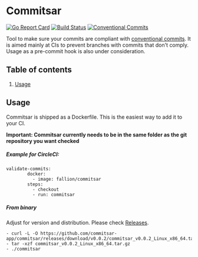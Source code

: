 # Commitsar

[![Go Report Card](https://goreportcard.com/badge/github.com/commitsar-app/commitsar)](https://goreportcard.com/report/github.com/commitsar-app/commitsar)
[![Build Status](https://cloud.drone.io/api/badges/commitsar-app/commitsar/status.svg)](https://cloud.drone.io/commitsar-app/commitsar)
[![Conventional Commits](https://img.shields.io/badge/Conventional%20Commits-1.0.0-yellow.svg)](https://conventionalcommits.org)

Tool to make sure your commits are compliant with [conventional commits](https://www.conventionalcommits.org). It is aimed mainly at CIs to prevent branches with commits that don't comply. Usage as a pre-commit hook is also under consideration.

## Table of contents

1. [Usage](#usage)

## Usage

Commitsar is shipped as a Dockerfile. This is the easiest way to add it to your CI.

**Important: Commitsar currently needs to be in the same folder as the git repository you want checked**

##### Example for CircleCI:

```
validate-commits:
	    docker:
	      - image: fallion/commitsar
	    steps:
	      - checkout
	      - run: commitsar
```

##### From binary

Adjust for version and distribution. Please check [Releases](https://github.com/commitsar-app/commitsar/releases).

```
- curl -L -O https://github.com/commitsar-app/commitsar/releases/download/v0.0.2/commitsar_v0.0.2_Linux_x86_64.tar.gz
- tar -xzf commitsar_v0.0.2_Linux_x86_64.tar.gz
- ./commitsar
```
